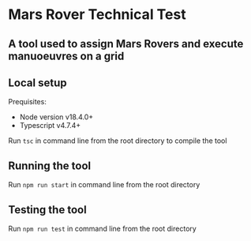 # Mars Rover Technical Test

## A tool used to assign Mars Rovers and execute manuoeuvres on a grid

## Local setup

Prequisites:

* Node version v18.4.0+
* Typescript v4.7.4+

Run `tsc` in command line from the root directory to compile the tool 

## Running the tool

Run `npm run start` in command line from the root directory

## Testing the tool

Run `npm run test` in command line from the root directory
